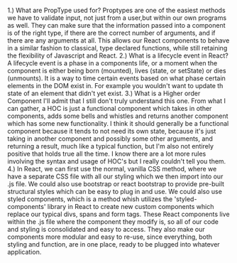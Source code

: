 1.) What are PropType used for? 
    Proptypes are one of the easiest methods we have to validate input, not just from a user,but within our own programs as well. They can make sure that the information passed into a component is of the right type, if there are the correct number of arguments, and if there are any arguments at all. This allows our React components to behave in a similar fashion to classical, type declared functions, while still retaining the flexibility of Javascript and React.
2.) What is a lifecycle event in React?
    A lifecycle event is a phase in a components life, or a moment when the component is either being born (mounted), lives (state, or setState) or dies (unmounts). It is a way to time certain events based on what phase certain elements in the DOM exist in. For example you wouldn't want to update th state of an element that didn't yet exist. 
3.) What is a Higher order Component
    I'll admit that I still don't truly understand this one. From what I can gather, a HOC is just a functional component which takes in other components, adds some bells and whistles and returns another component which has some new functionality. I think it should generally be a functional component because it tends to not need its own state, because it's just taking in another component and possibly some other arguments, and returning a result, much like a typical function, but I'm also not entirely positive that holds true all the time. I know there are a lot more rules involving the syntax and usage of HOC's but I really couldn't tell you them. 
4.) In React, we can first use the normal, vanilla CSS method, where we have a separate CSS      file with all our styling which we then import into our .js file. We could also use          bootstrap or react bootstrap to provide pre-built structural styles which can be easy to     plug in and use. We could also use styled components, which is a method whish utilizes       the 'styled-components' library in React to create new custom components which replace      our typical divs, spans and form tags. These React components live within the .js file       where the component they modify is, so all of our code and styling is consolidated and       easy to access. They also make our components more modular and easy to re-use, since         everything, both styling and function, are in one place, ready to be plugged into            whatever application. 